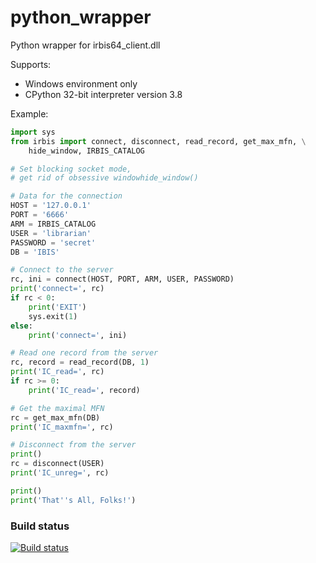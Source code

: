 # python_wrapper

Python wrapper for irbis64_client.dll

Supports:

* Windows environment only
* CPython 32-bit interpreter version 3.8

Example:

```python
import sys
from irbis import connect, disconnect, read_record, get_max_mfn, \
    hide_window, IRBIS_CATALOG

# Set blocking socket mode,
# get rid of obsessive windowhide_window()

# Data for the connection
HOST = '127.0.0.1'
PORT = '6666'
ARM = IRBIS_CATALOG
USER = 'librarian'
PASSWORD = 'secret'
DB = 'IBIS'

# Connect to the server
rc, ini = connect(HOST, PORT, ARM, USER, PASSWORD)
print('connect=', rc)
if rc < 0:
    print('EXIT')
    sys.exit(1)
else:
    print('connect=', ini)

# Read one record from the server
rc, record = read_record(DB, 1)
print('IC_read=', rc)
if rc >= 0:
    print('IC_read=', record)

# Get the maximal MFN
rc = get_max_mfn(DB)
print('IC_maxmfn=', rc)

# Disconnect from the server
print()
rc = disconnect(USER)
print('IC_unreg=', rc)

print()
print('That''s All, Folks!')
```

### Build status

[![Build status](https://img.shields.io/appveyor/ci/AlexeyMironov/irbis64-client.svg)](https://ci.appveyor.com/project/AlexeyMironov/irbis64-client/)
